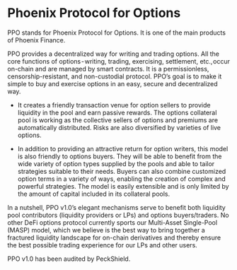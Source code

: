 # Phoenix Protocol for Options 

PPO stands for Phoenix Protocol for Options. It is one of the main products of Phoenix Finance.

PPO provides a decentralized way for writing and trading options. All the core functions of options - writing, trading, exercising, settlement, etc., occur on-chain and are managed by smart contracts. It is a permissionless, censorship-resistant, and non-custodial protocol. PPO’s goal is to make it simple to buy and exercise options in an easy, secure and decentralized way. 

+ It creates a friendly transaction venue for option sellers to provide liquidity in the pool and earn passive rewards. The options collateral pool is working as the collective sellers of options and premiums are automatically distributed. Risks are also diversified by varieties of live options.

+ In addition to providing an attractive return for option writers, this model is also friendly to options buyers. They will be able to benefit from the wide variety of option types supplied by the pools and able to tailor strategies suitable to their needs. Buyers can also combine customized option terms in a variety of ways, enabling the creation of complex and powerful strategies. The model is easily extensible and is only limited by the amount of capital included in its collateral pools.

In a nutshell, PPO v1.0’s elegant mechanisms serve to benefit both liquidity pool contributors (liquidity providers or LPs) and options buyers/traders. No other DeFi options protocol currently sports our Multi-Asset Single-Pool (MASP) model, which we believe is the best way to bring together a fractured liquidity landscape for on-chain derivatives and thereby ensure the best possible trading experience for our LPs and other users.

PPO v1.0 has been audited by PeckShield. 

